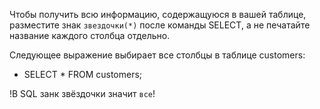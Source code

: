 Чтобы получить всю информацию, содержащуюся в вашей таблице, разместите знак `звездочки(*)` после команды SELECT, а не печатайте название каждого столбца отдельно.

Следующее выражение выбирает все столбцы в таблице customers:

- SELECT * FROM customers;

!В SQL занк звёздочки значит `все`!
